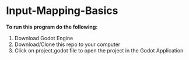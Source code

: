 # Input-Mapping-Basics

**To run this program do the following:**

1. Download Godot Engine
2. Download/Clone this repo to your computer
3. Click on project.godot file to open the project in the Godot Application
